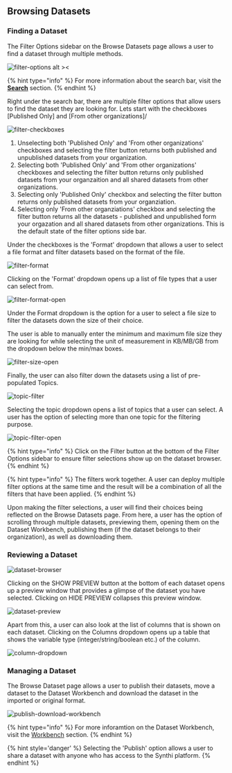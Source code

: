 ## Browsing Datasets

### Finding a Dataset

The Filter Options sidebar on the Browse Datasets page allows a user to find a dataset through multiple methods. 

![filter-options alt ><](../images/filter-options-datasetbrowser.png)

{% hint type="info" %}
For more information about the search bar, visit the **[Search](/sections/Search.md)** section.
{% endhint %}

Right under the search bar, there are multiple filter options that allow users to find the dataset they are looking for. Lets start with the checkboxes [Published Only] and [From other organizations]/

![filter-checkboxes](../images/filter-checkboxes.png)

1) Unselecting both 'Published Only' and 'From other organizations' checkboxes and selecting the filter button returns both published and unpublished datasets from your organization.
2) Selecting both 'Published Only' and 'From other organizations' checkboxes and selecting the filter button returns only published datasets from your organzaition and all shared datasets from other organizations.
3) Selecting only 'Published Only' checkbox and selecting the filter button returns only published datasets from your organziation.
4) Selecting only 'From other organziations' checkbox and selecting the filter button returns all the datasets - published and unpublished form your orgazation and all shared datasets from other organizations. This is the default state of the filter options side bar.

Under the checkboxes is the 'Format' dropdown that allows a user to select a file format and filter datasets based on the format of the file. 

![filter-format](../images/filter-format.png)

Clicking on the 'Format' dropdown opens up a list of file types that a user can select from.

![filter-format-open](../images/filter-format-open.png)

Under the Format dropdown is the option for a user to select a file size to filter the datasets down the size of their choice. 

The user is able to manually enter the minimum and maximum file size they are looking for while selecting the unit of measurement in KB/MB/GB from the dropdown below the min/max boxes. 

![filter-size-open](../images/filter-size-minmax.png)

Finally, the user can also filter down the datasets using a list of pre-populated Topics. 

![topic-filter](../images/topic-filter.png)

Selecting the topic dropdown opens a list of topics that a user can select. A user has the option of selecting more than one topic for the filtering purpose.

![topic-filter-open](../images/topic-open.png)

{% hint type="info" %}
Click on the Filter button at the bottom of the Filter Options sidebar to ensure filter selections show up on the dataset browser.
{% endhint %}

{% hint type="info" %}
The filters work together. A user can deploy multiple filter options at the same time and the result will be a combination of all the filters that have been applied.
{% endhint %}

Upon making the filter selections, a user will find their choices being reflected on the Browse Datasets page. From here, a user has the option of scrolling through multiple datasets, previewing them, opening them on the Dataset Workbench, publishing them (if the dataset belongs to their organization), as well as downloading them.

### Reviewing a Dataset

![dataset-browser](../images/dataset-browser.png)

Clicking on the SHOW PREVIEW button at the bottom of each dataset opens up a preview window that provides a glimpse of the dataset you have selected. Clicking on HIDE PREVIEW collapses this preview window. 

![dataset-preview](../images/dataset-preview.png)

Apart from this, a user can also look at the list of columns that is shown on each dataset. Clicking on the Columns dropdown opens up a table that shows the variable type (integer/string/boolean etc.) of the column.

![column-dropdown](../images/column-dropdown.png)

### Managing a Dataset

The Browse Dataset page allows a user to publish their datasets, move a dataset to the Dataset Workbench and download the dataset in the imported or original format.

![publish-download-workbench](../images/publish-download-workbench-dataset.png)

{% hint type="info" %}
For more inforamtion on the Dataset Workbench, visit the [Workbench](/sections/DatasetWorkbench.md) section.
{% endhint %}

{% hint style='danger' %}
Selecting the 'Publish' option allows a user to share a dataset with anyone who has access to the Synthi platform.
{% endhint %}
